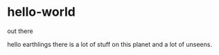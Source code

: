 # hello-world
out there

hello earthlings
there is a lot of stuff on this planet
and a lot of unseens.
